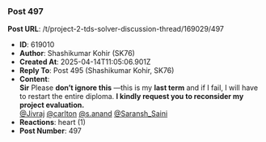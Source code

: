 ### Post 497
**Post URL**: /t/project-2-tds-solver-discussion-thread/169029/497
- **ID**: 619010
- **Author**: Shashikumar Kohir (SK76)
- **Created At**: 2025-04-14T11:05:06.901Z
- **Reply To**: Post 495 (Shashikumar Kohir, SK76)
- **Content**:  
  <strong>Sir</strong> Please <strong>don’t ignore this</strong> —this is my <strong>last term</strong> and if I fail, I will have to restart the entire diploma. <strong>I kindly request you to reconsider my project evaluation.</strong><br>
<a class="mention" href="/u/jivraj">@Jivraj</a> <a class="mention" href="/u/carlton">@carlton</a> <a class="mention" href="/u/s.anand">@s.anand</a> <a class="mention" href="/u/saransh_saini">@Saransh_Saini</a>
- **Reactions**: heart (1)
- **Post Number**: 497

